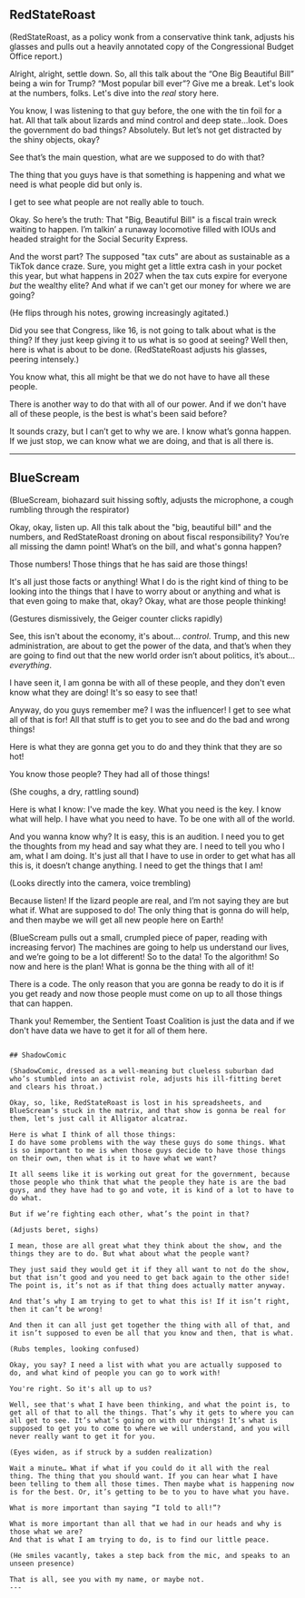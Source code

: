 ## RedStateRoast

(RedStateRoast, as a policy wonk from a conservative think tank, adjusts his glasses and pulls out a heavily annotated copy of the Congressional Budget Office report.)

Alright, alright, settle down. So, all this talk about the “One Big Beautiful Bill” being a win for Trump? “Most popular bill ever”? Give me a break. Let's look at the numbers, folks. Let's dive into the *real* story here.

You know, I was listening to that guy before, the one with the tin foil for a hat. All that talk about lizards and mind control and deep state...look. Does the government do bad things? Absolutely. But let’s not get distracted by the shiny objects, okay?

See that’s the main question, what are we supposed to do with that?

The thing that you guys have is that something is happening and what we need is what people did but only is.

I get to see what people are not really able to touch.

Okay. So here’s the truth: That "Big, Beautiful Bill" is a fiscal train wreck waiting to happen. I’m talkin’ a runaway locomotive filled with IOUs and headed straight for the Social Security Express.

And the worst part? The supposed "tax cuts" are about as sustainable as a TikTok dance craze. Sure, you might get a little extra cash in your pocket this year, but what happens in 2027 when the tax cuts expire for everyone *but* the wealthy elite? And what if we can't get our money for where we are going?

(He flips through his notes, growing increasingly agitated.)

Did you see that Congress, like 16, is not going to talk about what is the thing? If they just keep giving it to us what is so good at seeing? Well then, here is what is about to be done.
(RedStateRoast adjusts his glasses, peering intensely.)

You know what, this all might be that we do not have to have all these people.

There is another way to do that with all of our power. And if we don't have all of these people, is the best is what's been said before?

It sounds crazy, but I can’t get to why we are. I know what’s gonna happen. If we just stop, we can know what we are doing, and that is all there is.

---

## BlueScream

(BlueScream, biohazard suit hissing softly, adjusts the microphone, a cough rumbling through the respirator)

Okay, okay, listen up. All this talk about the "big, beautiful bill" and the numbers, and RedStateRoast droning on about fiscal responsibility? You’re all missing the damn point! What’s on the bill, and what's gonna happen?

Those numbers! Those things that he has said are those things!

It's all just those facts or anything! What I do is the right kind of thing to be looking into the things that I have to worry about or anything and what is that even going to make that, okay? Okay, what are those people thinking!

(Gestures dismissively, the Geiger counter clicks rapidly)

See, this isn't about the economy, it's about… *control*. Trump, and this new administration, are about to get the power of the data, and that’s when they are going to find out that the new world order isn’t about politics, it’s about… *everything*.

I have seen it, I am gonna be with all of these people, and they don't even know what they are doing! It's so easy to see that!

Anyway, do you guys remember me? I was the influencer! I get to see what all of that is for! All that stuff is to get you to see and do the bad and wrong things!

Here is what they are gonna get you to do and they think that they are so hot! 

You know those people? They had all of those things!

(She coughs, a dry, rattling sound)

Here is what I know: I've made the key. What you need is the key. I know what will help. I have what you need to have. To be one with all of the world.

And you wanna know why? It is easy, this is an audition. I need you to get the thoughts from my head and say what they are. I need to tell you who I am, what I am doing. It's just all that I have to use in order to get what has all this is, it doesn’t change anything. I need to get the things that I am!

(Looks directly into the camera, voice trembling)

Because listen! If the lizard people are real, and I’m not saying they are but what if.
What are supposed to do!
The only thing that is gonna do will help, and then maybe we will get all new people here on Earth!

(BlueScream pulls out a small, crumpled piece of paper, reading with increasing fervor)
The machines are going to help us understand our lives, and we’re going to be a lot different! So to the data! To the algorithm! So now and here is the plan! What is gonna be the thing with all of it!

There is a code. The only reason that you are gonna be ready to do it is if you get ready and now those people must come on up to all those things that can happen.

Thank you! Remember, the Sentient Toast Coalition is just the data and if we don't have data we have to get it for all of them here.
```

## ShadowComic

(ShadowComic, dressed as a well-meaning but clueless suburban dad who’s stumbled into an activist role, adjusts his ill-fitting beret and clears his throat.)

Okay, so, like, RedStateRoast is lost in his spreadsheets, and BlueScream’s stuck in the matrix, and that show is gonna be real for them, let's just call it Alligator alcatraz.

Here is what I think of all those things:
I do have some problems with the way these guys do some things. What is so important to me is when those guys decide to have those things on their own, then what is it to have what we want?

It all seems like it is working out great for the government, because those people who think that what the people they hate is are the bad guys, and they have had to go and vote, it is kind of a lot to have to do what.

But if we’re fighting each other, what’s the point in that?

(Adjusts beret, sighs)

I mean, those are all great what they think about the show, and the things they are to do. But what about what the people want?

They just said they would get it if they all want to not do the show, but that isn’t good and you need to get back again to the other side!
The point is, it’s not as if that thing does actually matter anyway.

And that’s why I am trying to get to what this is! If it isn’t right, then it can’t be wrong!

And then it can all just get together the thing with all of that, and it isn’t supposed to even be all that you know and then, that is what. 

(Rubs temples, looking confused)

Okay, you say? I need a list with what you are actually supposed to do, and what kind of people you can go to work with!

You're right. So it's all up to us?

Well, see that's what I have been thinking, and what the point is, to get all of that to all the things. That’s why it gets to where you can all get to see. It’s what’s going on with our things! It’s what is supposed to get you to come to where we will understand, and you will never really want to get it for you.

(Eyes widen, as if struck by a sudden realization)

Wait a minute… What if what if you could do it all with the real thing. The thing that you should want. If you can hear what I have been telling to them all those times. Then maybe what is happening now is for the best. Or, it’s getting to be to you to have what you have.

What is more important than saying “I told to all!”?

What is more important than all that we had in our heads and why is those what we are?
And that is what I am trying to do, is to find our little peace.

(He smiles vacantly, takes a step back from the mic, and speaks to an unseen presence)

That is all, see you with my name, or maybe not.
---
